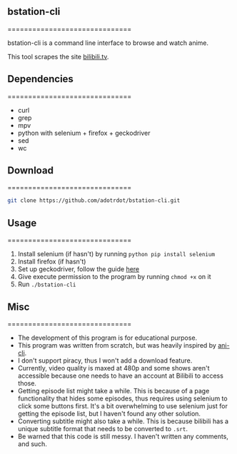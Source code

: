 ## bstation-cli
==============================

bstation-cli is a command line interface to browse and watch anime.

This tool scrapes the site [bilibili.tv](https://www.bilibili.tv).

## Dependencies
==============================

- curl
- grep
- mpv
- python with selenium + firefox + geckodriver
- sed
- wc

## Download
==============================

```bash
git clone https://github.com/adotrdot/bstation-cli.git
```

## Usage
==============================

1. Install selenium (if hasn't) by running `python pip install selenium`
1. Install firefox (if hasn't)
1. Set up geckodriver, follow the guide [here](https://www.selenium.dev/documentation/webdriver/getting_started/install_drivers/)
1. Give execute permission to the program by running `chmod +x` on it
1. Run `./bstation-cli`

## Misc
==============================

- The development of this program is for educational purpose.
- This program was written from scratch, but was heavily inspired by [ani-cli](https://github.com/pystardust/ani-cli).
- I don't support piracy, thus I won't add a download feature.
- Currently, video quality is maxed at 480p and some shows aren't accessible because one needs to have an account at Bilibili to access those.
- Getting episode list might take a while. This is because of a page functionality that hides some episodes, thus requires using selenium to click some buttons first. It's a bit overwhelming to use selenium just for getting the episode list, but I haven't found any other solution.
- Converting subtitle might also take a while. This is because bilibili has a unique subtitle format that needs to be converted to `.srt`.
- Be warned that this code is still messy. I haven't written any comments, and such.
